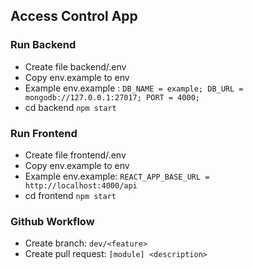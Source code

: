 ## Access Control App

### Run Backend
- Create file backend/.env
- Copy env.example to env
- Example env.example : 
 `
    DB_NAME = example;
    DB_URL = mongodb://127.0.0.1:27017;
    PORT = 4000;
  `
- cd backend `npm start`

### Run Frontend
- Create file frontend/.env
- Copy env.example to env
- Example env.example: 
`
  REACT_APP_BASE_URL = http://localhost:4000/api
`
- cd frontend `npm start`

### Github Workflow
- Create branch: `dev/<feature>`
- Create pull request: `[module] <description>`
